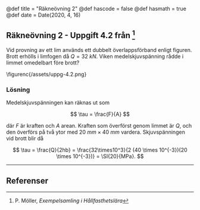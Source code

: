 @def title = "Räkneövning 2"
@def hascode = false
@def hasmath = true
@def date = Date(2020, 4, 16)

## Räkneövning 2 - Uppgift 4.2 från [^moller]

Vid provning av ett lim används ett dubbelt överlappsförband enligt figuren. Brott erhölls i limfogen då $Q = \SI{32}{kN}$. Viken medelskjuvspänning rådde i limmet omedelbart före brott?

\figurenc{/assets/uppg-4.2.png}

### Lösning

Medelskjuvspänningen kan räknas ut som

$$
\tau = \frac{F}{A}
$$

där $F$ är kraften och $A$ arean. Kraften som överförst genom limmet är $Q$, och den överförs på två ytor med $\SI{20}{mm}\times\SI{40}{mm}$ vardera. Skjuvspänningen vid brott blir då

$$
\tau = \frac{Q}{2hb} = \frac{32\times10^3}{2 (40 \times 10^{-3})(20 \times 10^{-3})} = \SI{20}{MPa}.
$$

---

## Referenser

[^moller]: P. Möller, *Exempelsamling i Hållfasthetslära*
[^extra]: *Extra övningsexempel i hållfasthetslära för TME061*
